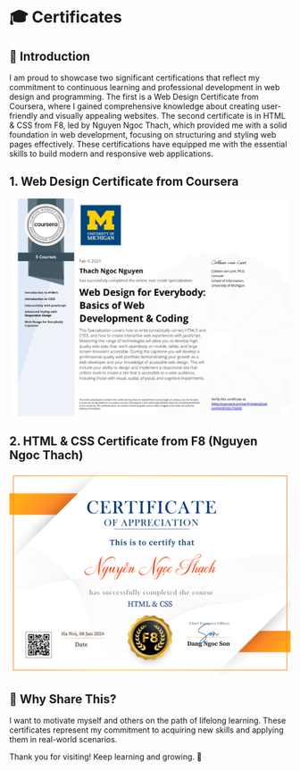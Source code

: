 # 🎓 Certificates

## 🌟 Introduction

I am proud to showcase two significant certifications that reflect my commitment to continuous learning and professional development in web design and programming. The first is a Web Design Certificate from Coursera, where I gained comprehensive knowledge about creating user-friendly and visually appealing websites. The second certificate is in HTML & CSS from F8, led by Nguyen Ngoc Thach, which provided me with a solid foundation in web development, focusing on structuring and styling web pages effectively. These certifications have equipped me with the essential skills to build modern and responsive web applications.

## 1. Web Design Certificate from Coursera
![alt text](images/Coursera_WebDesign.jpg)
## 2. HTML & CSS Certificate from F8 (Nguyen Ngoc Thach)
![alt text](images/F8_NguyenNgocThach_HTML_CSS_Certificate.png)

## 📂 Why Share This?

I want to motivate myself and others on the path of lifelong learning. These certificates represent my commitment to acquiring new skills and applying them in real-world scenarios.
 


Thank you for visiting! Keep learning and growing. 💪